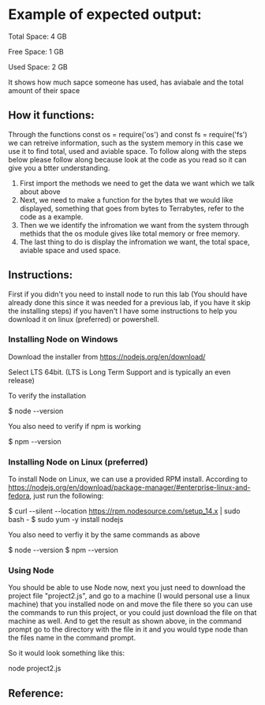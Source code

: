 # Example of expected output: 
Total Space: 4 GB

Free Space: 1 GB

Used Space: 2 GB

It shows how much sapce someone has used, has aviabale and the total amount of their space

## How it functions: 
Through the functions const os = require('os') and const fs = require('fs') we can retreive information, such as the system memory in this case we use it to find total, used and aviable space. To follow along with the steps below please follow along because look at the code as you read so it can give you a btter understanding. 

1. First import the methods we need to get the data we want which we talk about above
2. Next, we need to make a function for the bytes that we would like displayed, something that goes from bytes to Terrabytes, refer to the code as a example.
3. Then we we identify the infromation we want from the system through methids that the os module gives like total memory or free memory.
4. The last thing to do is display the infromation we want, the total space, aviable space and used space.


## Instructions: 
First if you didn't you need to install node to run this lab (You should have already done this since it was needed for a previous lab, if you have it skip the installing steps)
if you haven't I have some instructions to help you download it on linux (preferred) or powershell.

### Installing Node on Windows
Download the installer from https://nodejs.org/en/download/

Select LTS 64bit. (LTS is Long Term Support and is typically an even release)

To verify the installation

$ node --version

You also need to verify if npm is working

$ npm --version

### Installing Node on Linux (preferred)
To install Node on Linux, we can use a provided RPM install. According to https://nodejs.org/en/download/package-manager/#enterprise-linux-and-fedora, just run the following:

$ curl --silent --location https://rpm.nodesource.com/setup_14.x | sudo bash -
$ sudo yum -y install nodejs	

You also need to verfiy it by the same commands as above

$ node --version $ npm --version

### Using Node
You should be able to use Node now, next you just need to download the project file "project2.js", and go to a machine (I would personal use a linux machine) that you installed node on and move the file there so you can use the commands to run this project, or you could just download the file on that machine as well. And to get the result as shown above, in the command prompt go to the directory with the file in it and you would type node than the files name in the command prompt. 

So it would look something like this:

node project2.js

## Reference:

